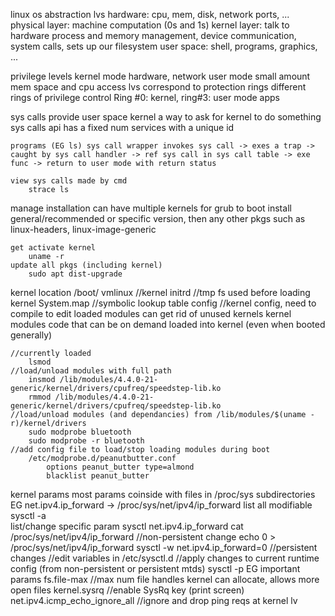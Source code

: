 linux os abstraction lvs
    hardware: cpu, mem, disk, network ports, ...
    physical layer: machine computation (0s and 1s)
    kernel layer: talk to hardware
        process and memory management, device communication, system calls, sets up our filesystem
    user space: shell, programs, graphics, ...

privilege levels 
    kernel mode
        hardware, network
    user mode
        small amount mem space and cpu access
    lvs correspond to protection rings
        different rings of privilege control
        Ring #0: kernel, ring#3: user mode apps

sys calls
    provide user space kernel a way to ask for kernel to do something
    sys calls api has a fixed num services with a unique id

    programs (EG ls) sys call wrapper invokes sys call -> exes a trap -> caught by sys call handler -> ref sys call in sys call table -> exe func -> return to user mode with return status

    view sys calls made by cmd
        strace ls

manage installation
    can have multiple kernels for grub to boot
    install general/recommended or specific version, then any other pkgs such as linux-headers, linux-image-generic

    get activate kernel
        uname -r
    update all pkgs (including kernel)
        sudo apt dist-upgrade

kernel location
    /boot/
        vmlinux //kernel
        initrd //tmp fs used before loading kernel
        System.map //symbolic lookup table
        config //kernel config, need to compile to edit loaded modules
    can get rid of  unused kernels
kernel modules
    code that can be on demand loaded into kernel (even when booted generally)
    
    //currently loaded
        lsmod
    //load/unload modules with full path
        insmod /lib/modules/4.4.0-21-generic/kernel/drivers/cpufreq/speedstep-lib.ko
        rmmod /lib/modules/4.4.0-21-generic/kernel/drivers/cpufreq/speedstep-lib.ko
    //load/unload modules (and dependancies) from /lib/modules/$(uname -r)/kernel/drivers 
        sudo modprobe bluetooth
        sudo modprobe -r bluetooth
    //add config file to load/stop loading modules during boot
        /etc/modprobe.d/peanutbutter.conf
            options peanut_butter type=almond 
            blacklist peanut_butter

kernel params
    most params coinside with files in /proc/sys subdirectories
        EG
            net.ipv4.ip_forward → /proc/sys/net/ipv4/ip_forward
    list all modifiable
        sysctl -a  
    list/change specific param
        sysctl net.ipv4.ip_forward
        cat /proc/sys/net/ipv4/ip_forward
        //non-persistent change
            echo 0 > /proc/sys/net/ipv4/ip_forward
            sysctl -w net.ipv4.ip_forward=0
        //persistent changes
            //edit variables in /etc/sysctl.d
        //apply changes to current runtime config (from non-persistent or persistent mtds)
            sysctl -p
    EG important params
        fs.file-max //max num file handles kernel can allocate, allows more open files
        kernel.sysrq //enable SysRq key (print screen)
        net.ipv4.icmp_echo_ignore_all //ignore and drop ping reqs at kernel lv
